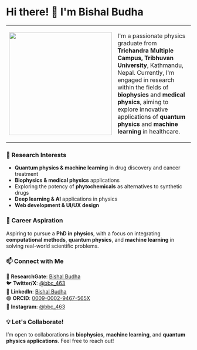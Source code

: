 # Hi there! 👋 I'm Bishal Budha  

<table>
  <tr>
    <td>
      <img src="IMG_0555.png" width="280">
    </td>
    <td>
      <p>
      I'm a passionate physics graduate from <b>Trichandra Multiple Campus, Tribhuvan University</b>, Kathmandu, Nepal.  
      Currently, I'm engaged in research within the fields of <b>biophysics</b> and <b>medical physics</b>, aiming to explore innovative applications of <b>quantum physics</b> and <b>machine learning</b> in healthcare.
      </p>
    </td>
  </tr>
</table>

### 🔬 Research Interests  
- **Quantum physics & machine learning** in drug discovery and cancer treatment  
- **Biophysics & medical physics** applications  
- Exploring the potency of **phytochemicals** as alternatives to synthetic drugs  
- **Deep learning & AI** applications in physics  
- **Web development & UI/UX design**  

### 🎯 Career Aspiration  
Aspiring to pursue a **PhD in physics**, with a focus on integrating **computational methods**, **quantum physics**, and **machine learning** in solving real-world scientific problems.  

### 📫 Connect with Me  
📘 **ResearchGate**: [Bishal Budha](https://www.researchgate.net/profile/Bishal-Budha-2?ev=hdr_xprf)  
🐦 **Twitter/X**: [@bbc_463](https://x.com/bbc_463)  
🔗 **LinkedIn**: [Bishal Budha](https://np.linkedin.com/in/bishalbudha/)  
🟢 **ORCID**: [0009-0002-9467-565X](https://orcid.org/0009-0002-9467-565X)  
📸 **Instagram**: [@bbc_463](https://www.instagram.com/bbc_463/)  

### 💡 Let's Collaborate!  
I’m open to collaborations in **biophysics**, **machine learning**, and **quantum physics applications**. Feel free to reach out!  


